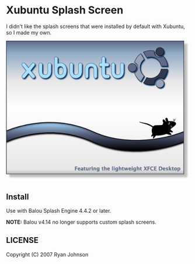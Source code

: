 # Xubuntu Splash Screen

I didn't like the splash screens that were installed by default with Xubuntu, so I made my own.

![preview](./dist/balou/Xubuntu_splash.png)


## Install

Use with Balou Splash Engine 4.4.2 or later.

**NOTE:** Balou v4.14 no longer supports custom splash screens.




## LICENSE
Copyright (C) 2007 Ryan Johnson

